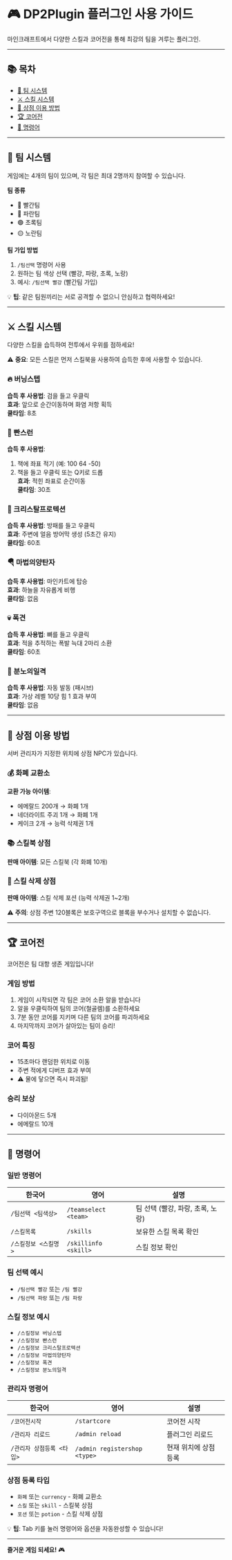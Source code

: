 # 🎮 DP2Plugin 플러그인 사용 가이드

마인크래프트에서 다양한 스킬과 코어전을 통해 최강의 팀을 겨루는 플러그인.

---

## 📚 목차

- [👥 팀 시스템](#-팀-시스템)
- [⚔️ 스킬 시스템](#️-스킬-시스템)
- [🏪 상점 이용 방법](#-상점-이용-방법)
- [🏆 코어전](#-코어전)
- [💬 명령어](#-명령어)

---

## 👥 팀 시스템

게임에는 4개의 팀이 있으며, 각 팀은 최대 2명까지 참여할 수 있습니다.

**팀 종류**
- 🔴 빨간팀
- 🔵 파란팀  
- 🟢 초록팀
- 🟡 노란팀

**팀 가입 방법**
1. `/팀선택` 명령어 사용
2. 원하는 팀 색상 선택 (빨강, 파랑, 초록, 노랑)
3. 예시: `/팀선택 빨강` (빨간팀 가입)

💡 **팁**: 같은 팀원끼리는 서로 공격할 수 없으니 안심하고 협력하세요!

---

## ⚔️ 스킬 시스템

다양한 스킬을 습득하여 전투에서 우위를 점하세요!

⚠️ **중요**: 모든 스킬은 먼저 스킬북을 사용하여 습득한 후에 사용할 수 있습니다.

### 🔥 버닝스텝
**습득 후 사용법**: 검을 들고 우클릭  
**효과**: 앞으로 순간이동하며 화염 저항 획득  
**쿨타임**: 8초

### 🏃 빤스런
**습득 후 사용법**: 
1. 책에 좌표 적기 (예: 100 64 -50)
2. 책을 들고 우클릭 또는 Q키로 드롭  
**효과**: 적힌 좌표로 순간이동  
**쿨타임**: 30초

### 🧊 크리스탈프로텍션
**습득 후 사용법**: 방패를 들고 우클릭  
**효과**: 주변에 얼음 방어막 생성 (5초간 유지)  
**쿨타임**: 60초

### 🪂 마법의양탄자
**습득 후 사용법**: 마인카트에 탑승  
**효과**: 하늘을 자유롭게 비행  
**쿨타임**: 없음

### 💀 폭견
**습득 후 사용법**: 뼈를 들고 우클릭  
**효과**: 적을 추적하는 폭발 늑대 2마리 소환  
**쿨타임**: 60초

### 💪 분노의일격
**습득 후 사용법**: 자동 발동 (패시브)  
**효과**: 가상 레벨 10당 힘 1 효과 부여  
**쿨타임**: 없음

---

## 🏪 상점 이용 방법

서버 관리자가 지정한 위치에 상점 NPC가 있습니다.

### 💰 화폐 교환소
**교환 가능 아이템**:
- 에메랄드 200개 → 화폐 1개
- 네더라이트 주괴 1개 → 화폐 1개
- 케이크 2개 → 능력 삭제권 1개

### 📚 스킬북 상점
**판매 아이템**: 모든 스킬북 (각 화폐 10개)

### 🧪 스킬 삭제 상점
**판매 아이템**: 스킬 삭제 포션 (능력 삭제권 1~2개)

⚠️ **주의**: 상점 주변 120블록은 보호구역으로 블록을 부수거나 설치할 수 없습니다.

---

## 🏆 코어전

코어전은 팀 대항 생존 게임입니다!

### 게임 방법
1. 게임이 시작되면 각 팀은 코어 소환 알을 받습니다
2. 알을 우클릭하여 팀의 코어(철골렘)를 소환하세요
3. 7분 동안 코어를 지키며 다른 팀의 코어를 파괴하세요
4. 마지막까지 코어가 살아있는 팀이 승리!

### 코어 특징
- 15초마다 랜덤한 위치로 이동
- 주변 적에게 디버프 효과 부여
- ⚠️ 물에 닿으면 즉시 파괴됨!

### 승리 보상
- 다이아몬드 5개
- 에메랄드 10개

---

## 💬 명령어

### 일반 명령어
| 한국어 | 영어 | 설명 |
|--------|------|------|
| `/팀선택 <팀색상>` | `/teamselect <team>` | 팀 선택 (빨강, 파랑, 초록, 노랑) |
| `/스킬목록` | `/skills` | 보유한 스킬 목록 확인 |
| `/스킬정보 <스킬명>` | `/skillinfo <skill>` | 스킬 정보 확인 |

### 팀 선택 예시
- `/팀선택 빨강` 또는 `/팀 빨강`
- `/팀선택 파랑` 또는 `/팀 파랑`

### 스킬 정보 예시
- `/스킬정보 버닝스텝`
- `/스킬정보 빤스런`
- `/스킬정보 크리스탈프로텍션`
- `/스킬정보 마법의양탄자`
- `/스킬정보 폭견`
- `/스킬정보 분노의일격`

### 관리자 명령어
| 한국어 | 영어 | 설명 |
|--------|------|------|
| `/코어전시작` | `/startcore` | 코어전 시작 |
| `/관리자 리로드` | `/admin reload` | 플러그인 리로드 |
| `/관리자 상점등록 <타입>` | `/admin registershop <type>` | 현재 위치에 상점 등록 |

### 상점 등록 타입
- `화폐` 또는 `currency` - 화폐 교환소
- `스킬` 또는 `skill` - 스킬북 상점
- `포션` 또는 `potion` - 스킬 삭제 상점

💡 **팁**: Tab 키를 눌러 명령어와 옵션을 자동완성할 수 있습니다!

---

**즐거운 게임 되세요!** 🎮
